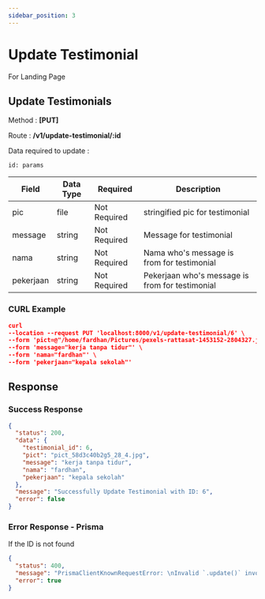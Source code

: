 ```yaml
---
sidebar_position: 3
---
```


# Update Testimonial

For Landing Page

## Update Testimonials

Method : **[PUT]**

Route :
**/v1/update-testimonial/:id**

Data required to update :

```
id: params
```

| Field     | Data Type | Required     | Description                                     |
| --------- | --------- | ------------ | ----------------------------------------------- |
| pic       | file      | Not Required | stringified pic for testimonial                 |
| message   | string    | Not Required | Message for testimonial                         |
| nama      | string    | Not Required | Nama who's message is from for testimonial      |
| pekerjaan | string    | Not Required | Pekerjaan who's message is from for testimonial |

### CURL Example

```json
curl
--location --request PUT 'localhost:8000/v1/update-testimonial/6' \
--form 'pict=@"/home/fardhan/Pictures/pexels-rattasat-1453152-2804327.jpg"' \
--form 'message="kerja tanpa tidur"' \
--form 'nama="fardhan"' \
--form 'pekerjaan="kepala sekolah"'
```

## Response

### Success Response

```json
{
  "status": 200,
  "data": {
    "testimonial_id": 6,
    "pict": "pict_58d3c40b2g5_28_4.jpg",
    "message": "kerja tanpa tidur",
    "nama": "fardhan",
    "pekerjaan": "kepala sekolah"
  },
  "message": "Successfully Update Testimonial with ID: 6",
  "error": false
}
```

### Error Response - Prisma

If the ID is not found

```json
{
  "status": 400,
  "message": "PrismaClientKnownRequestError: \nInvalid `.update()` invocation in\n/home/fardhan/Code/farmioty/farmioty-be/src/service/landing_page.service.ts:111:10\n\n  108 \n  109 try {\n  110   await prisma.testimonial\n→ 111     .update(\nAn operation failed because it depends on one or more records that were required but not found. Record to update not found.",
  "error": true
}
```
